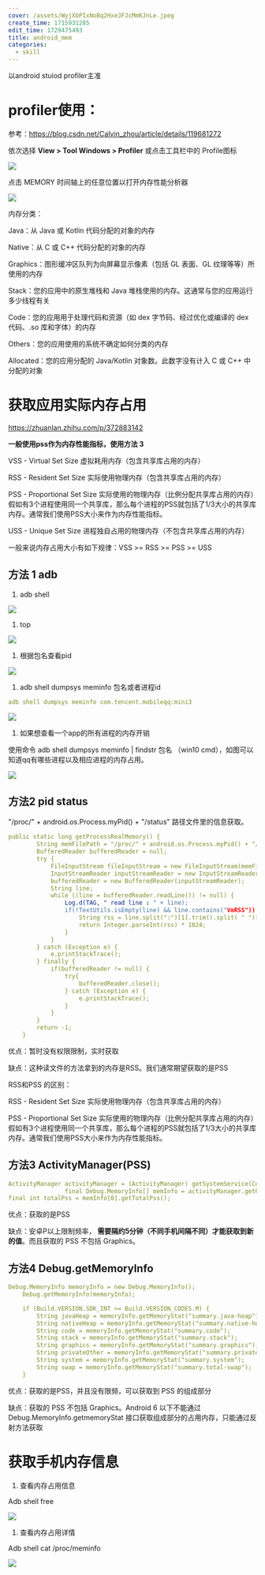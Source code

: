 ```yaml
---
cover: /assets/WyjXbPIxNoBq2HxeJFJcMmKJnLe.jpeg
create_time: 1715931285
edit_time: 1729475493
title: android_mem
categories:
  - skill
---
```



以android stuiod profiler主准

# profiler使用：

参考：https://blog.csdn.net/Calvin_zhou/article/details/119681272

依次选择  **View &gt; Tool Windows &gt; Profiler** 或点击工具栏中的 Profile图标

<img src="/assets/UTjKb2ykyod7sXxAdUvcWXZ6nCh.png" src-width="827" class="markdown-img m-auto" src-height="330" align="center"/>

点击 MEMORY 时间轴上的任意位置以打开内存性能分析器

<img src="/assets/RC52bj5IQo6GyJxCXNEc4dLHnZb.png" src-width="809" class="markdown-img m-auto" src-height="372" align="center"/>

内存分类：

Java：从 Java 或 Kotlin 代码分配的对象的内存

Native：从 C 或 C++ 代码分配的对象的内存

Graphics：图形缓冲区队列为向屏幕显示像素（包括 GL 表面、GL 纹理等等）所使用的内存

Stack：您的应用中的原生堆栈和 Java 堆栈使用的内存。这通常与您的应用运行多少线程有关

Code：您的应用用于处理代码和资源（如 dex 字节码、经过优化或编译的 dex 代码、.so 库和字体）的内存

Others：您的应用使用的系统不确定如何分类的内存

Allocated：您的应用分配的 Java/Kotlin 对象数。此数字没有计入 C 或 C++ 中分配的对象

#  获取应用实际内存占用

https://zhuanlan.zhihu.com/p/372883142

 **一般使用pss作为内存性能指标，使用方法 3**

VSS - Virtual Set Size 虚拟耗用内存（包含共享库占用的内存）

RSS - Resident Set Size 实际使用物理内存（包含共享库占用的内存）

PSS - Proportional Set Size 实际使用的物理内存（比例分配共享库占用的内存）假如有3个进程使用同一个共享库，那么每个进程的PSS就包括了1/3大小的共享库内存。通常我们使用PSS大小来作为内存性能指标。

USS - Unique Set Size 进程独自占用的物理内存（不包含共享库占用的内存） 

一般来说内存占用大小有如下规律：VSS &gt;= RSS &gt;= PSS &gt;= USS

## 方法 1 adb

1. adb shell

<img src="/assets/ZfYzb7Sr8ogO7VxwcXGcIPufnTh.png" src-width="279" class="markdown-img" src-height="61"/>

1. top

<img src="/assets/A2mYbmbujoDNLMxWaRjck16DnOd.png" src-width="287" class="markdown-img" src-height="58"/>

1. 根据包名查看pid

<img src="/assets/Mq8xbYQvnouhJExX6uUcyekwnmd.png" src-width="821" class="markdown-img m-auto" src-height="138" align="center"/>

1. adb shell dumpsys meminfo 包名或者进程id

```yaml
adb shell dumpsys meminfo com.tencent.mobileqq:mini3
```

<img src="/assets/ArlTbW8o6oi9ENx6kR9cVK4Bnac.png" src-width="1064" class="markdown-img m-auto" src-height="846" align="center"/>

1. 如果想查看一个app的所有进程的内存开销

使用命令 adb shell dumpsys meminfo | findstr 包名 （win10  cmd），如图可以知道qq有哪些进程以及相应进程的内存占用。

<img src="/assets/IhYJbTo8coD5qyxEYSCcINL2nNQ.png" src-width="756" class="markdown-img" src-height="210"/>

 

## 方法2 pid status

"/proc/" + android.os.Process.myPid() + "/status" 路径文件里的信息获取。

```yaml
public static long getProcessRealMemory() {
        String memFilePath = "/proc/" + android.os.Process.myPid() + "/status";
        BufferedReader bufferedReader = null;
        try {
            FileInputStream fileInputStream = new FileInputStream(memFilePath);
            InputStreamReader inputStreamReader = new InputStreamReader(fileInputStream, "UTF-8");
            bufferedReader = new BufferedReader(inputStreamReader);
            String line;
            while ((line = bufferedReader.readLine()) != null) {
                Log.d(TAG, " read line : " + line);
                if(!TextUtils.isEmpty(line) && line.contains("VmRSS")) {
                    String rss = line.split(":")[1].trim().split( " ")[0];
                    return Integer.parseInt(rss) * 1024;
                }
            }
        } catch (Exception e) {
            e.printStackTrace();
        } finally {
            if(bufferedReader != null) {
                try{
                    bufferedReader.close();
                } catch (Exception e) {
                    e.printStackTrace();
                }
            }
        }
        return -1;
    }
```

优点：暂时没有权限限制，实时获取

缺点：这种读文件的方法拿到的内存是RSS。我们通常期望获取的是PSS

RSS和PSS 的区别：

RSS - Resident Set Size 实际使用物理内存（包含共享库占用的内存）

PSS - Proportional Set Size 实际使用的物理内存（比例分配共享库占用的内存）假如有3个进程使用同一个共享库，那么每个进程的PSS就包括了1/3大小的共享库内存。通常我们使用PSS大小来作为内存性能指标。

##  方法3 ActivityManager(PSS)

```yaml
ActivityManager activityManager = (ActivityManager) getSystemService(Context.ACTIVITY_SERVICE);
                final Debug.MemoryInfo[] memInfo = activityManager.getProcessMemoryInfo(new int[]{android.os.Process.myPid()});
final int totalPss = memInfo[0].getTotalPss();
```

优点：获取的是PSS

缺点：安卓P以上限制频率， **需要隔约5分钟（不同手机间隔不同）才能获取到新的值**。而且获取的 PSS 不包括 Graphics。

## 方法4 Debug.getMemoryInfo

```yaml
Debug.MemoryInfo memoryInfo = new Debug.MemoryInfo();
    Debug.getMemoryInfo(memoryInfo);

    if (Build.VERSION.SDK_INT >= Build.VERSION_CODES.M) {
        String javaHeap = memoryInfo.getMemoryStat("summary.java-heap");
        String nativeHeap = memoryInfo.getMemoryStat("summary.native-heap");
        String code = memoryInfo.getMemoryStat("summary.code");
        String stack = memoryInfo.getMemoryStat("summary.stack");
        String graphics = memoryInfo.getMemoryStat("summary.graphics");
        String privateOther = memoryInfo.getMemoryStat("summary.private-other");
        String system = memoryInfo.getMemoryStat("summary.system");           
        String swap = memoryInfo.getMemoryStat("summary.total-swap");
    }
```

优点：获取的是PSS，并且没有限频，可以获取到 PSS 的组成部分

缺点：获取的 PSS 不包括 Graphics。Android 6 以下不能通过 Debug.MemoryInfo.getmemoryStat 接口获取组成部分的占用内存，只能通过反射方法获取

# 获取手机内存信息

1. 查看内存占用信息

Adb shell free

<img src="/assets/G9b6bJo9loEBigxjgkQcaQxVnyh.png" src-width="684" class="markdown-img m-auto" src-height="97" align="center"/>

1. 查看内存占用详情

Adb shell cat /proc/meminfo

<img src="/assets/ZLwMb3sLjoSlXQxbbRecoQ03nzc.png" src-width="522" class="markdown-img m-auto" src-height="377" align="center"/>

